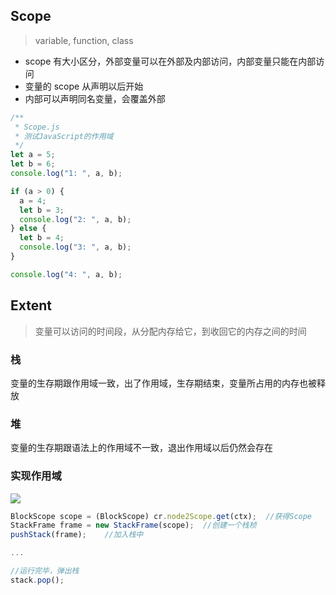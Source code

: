 ## Scope

> variable, function, class

- scope 有大小区分，外部变量可以在外部及内部访问，内部变量只能在内部访问
- 变量的 scope 从声明以后开始
- 内部可以声明同名变量，会覆盖外部

```javascript
/**
 * Scope.js
 * 测试JavaScript的作用域
 */
let a = 5;
let b = 6;
console.log("1: ", a, b);

if (a > 0) {
  a = 4;
  let b = 3;
  console.log("2: ", a, b);
} else {
  let b = 4;
  console.log("3: ", a, b);
}

console.log("4: ", a, b);
```

## Extent

> 变量可以访问的时间段，从分配内存给它，到收回它的内存之间的时间

### 栈

变量的生存期跟作用域一致，出了作用域，生存期结束，变量所占用的内存也被释放

### 堆

变量的生存期跟语法上的作用域不一致，退出作用域以后仍然会存在

### 实现作用域

![](https://blog-1252173264.cos.ap-shanghai.myqcloud.com/1642245949676-c44f5a45-b75f-41b0-a9e7-436764f85346.png)

```javascript
BlockScope scope = (BlockScope) cr.node2Scope.get(ctx);  //获得Scope
StackFrame frame = new StackFrame(scope);  //创建一个栈桢
pushStack(frame);    //加入栈中

...

//运行完毕，弹出栈
stack.pop();
```
